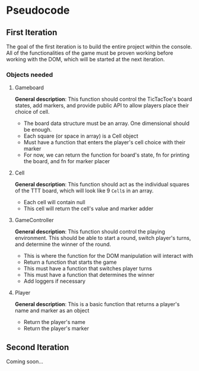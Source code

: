 # Pseudocode

## First Iteration

The goal of the first iteration is to build the entire project within the console. All of the functionalities of the game must be proven working before working with the DOM, which will be started at the next iteration.

### Objects needed

1. Gameboard

    **General description**: This function should control the TicTacToe's board states, add markers, and provide public API to allow players place their choice of cell.

    - The board data structure must be an array. One dimensional should be enough.
    - Each square (or space in array) is a Cell object
    - Must have a function that enters the player's cell choice with their marker
    - For now, we can return the function for board's state, fn for printing the board, and fn for marker placer

1. Cell

    **General description**: This function should act as the individual squares of the TTT board, which will look like 9 `Cell`s in an array.

    - Each cell will contain null
    - This cell will return the cell's value and marker adder

1. GameController

    **General description**: This function should control the playing environment. This should be able to start a round, switch player's turns, and determine the winner of the round.

    - This is where the function for the DOM manipulation will interact with
    - Return a function that starts the game
    - This must have a function that switches player turns
    - This must have a function that determines the winner
    - Add loggers if necessary

1. Player

    **General description**: This is a basic function that returns a player's name and marker as an object

    - Return the player's name
    - Return the player's marker

## Second Iteration

Coming soon...
